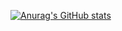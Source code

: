 [![Anurag's GitHub stats](https://github-readme-stats.vercel.app/api?username=JeeyeonKim00)](https://github.com/anuraghazra/github-readme-stats)